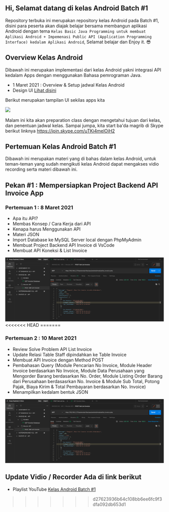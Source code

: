 ## Hi, Selamat datang di kelas Android Batch #1
Repository terbuka ini merupakan repository kelas Android pada Batch #1, disini para peserta akan diajak belajar bersama membangun aplikasi Android dengan tema `Kelas Basic Java Programming untuk membuat Aplikasi Android + Impemenasi Public API (Application Programming Interface) kedalam Aplikasi Android`, Selamat belajar dan Enjoy it. 😎

## Overview Kelas Android
Dibawah ini merupakan implementasi dari kelas Android yakni integrasi API kedalam Apps dengan menggunakan Bahasa pemrograman Java.

* 1 Maret 2021 : Overview & Setup jadwal Kelas Android
* Design UI <a href="https://www.figma.com/file/ewRJQAf9Es7pDG5HqKfWfp/Project-Invoice-App?node-id=0%3A1">Lihat disini</a>

Berikut merupakan tampilan UI sekilas apps kita

<img src="https://github.com/eljitech/kelasandroid/blob/master/capture/snapshot/Peek%202021-03-01%2017-33.gif"/>

Malam ini kita akan preparation class dengan mengetahui tujuan dari kelas, dan penentuan jadwal kelas. Sampai jumpa, kita start ba'da magrib di Skype berikut linknya https://join.skype.com/uTKi4melOiH2

## Pertemuan Kelas Android Batch #1
Dibawah ini merupakan materi yang di bahas dalam kelas Android, untuk teman-teman yang sudah mengikuti kelas Android dapat mengakses vidio recording serta materi dibawah ini.

## Pekan #1 : Mempersiapkan Project Backend API Invoice App
### Pertemuan 1 : 8 Maret 2021
* Apa itu API?
* Membas Konsep / Cara Kerja dari API
* Kenapa harus Menggunakan API
* Materi JSON
* Import Database ke MySQL Server local dengan PhpMyAdmin
* Membuat Project Backend API Invoice di VsCode
* Membuat API Koneksi & List Invoice

<img src="https://github.com/eljitech/kelasandroid/blob/master/capture/screencapture/Screenshot%20from%202021-03-10%2007-30-18.png"/>
<<<<<<< HEAD
=======

### Pertemuan 2 : 10 Maret 2021
* Review Solve Problem API List Invoice
* Update Relasi Table Staff dipindahkan ke Table Invoice
* Membuat API Invoice dengan Method POST
* Pembahasan Query (Module Pencarian No Invoice, Module Header Invoice berdasarkan No Invoice, Module Data Perusahaan yang Mengorder Barang berdasarkan No. Order, Module Listing Order Barang dari Perusahaan berdasasrkan No. Invoice & Module Sub Total, Potong Pajak, Biaya Kirim & Total Pembayaran berdasarkan No. Invoice)
* Menampilkan kedalam bentuk JSON

<img src="https://github.com/eljitech/kelasandroid/blob/master/capture/screencapture/Screenshot%20from%202021-03-10%2007-30-18.png"/>

## Update Vidio / Recorder Ada di link berikut
* Playlist YouTube <a href="https://youtube.com/playlist?list=PLPFGYO1qkmE2xYpnVA7MBDl8LjKNiuxY0">Kelas Android Batch #1</a>
>>>>>>> d27623936b64c108bb6ee6fc9f3dfa092db653d1
